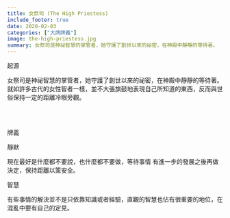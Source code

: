 ```yaml
---
title: 女祭司 (The High Priestess)
include_footer: true
date: 2020-02-03
categories: ["大牌牌義"]
image: the-high-priestess.jpg
summary: 女祭司是神祕智慧的掌管者，她守護了創世以來的祕密，在神殿中靜靜的等待著。
---
```


<p class="title is-3">起源</p>
<p class="subtitle is-6">
女祭司是神祕智慧的掌管者，她守護了創世以來的祕密，在神殿中靜靜的等待著。
就如許多古代的女性智者一樣，並不大張旗鼓地表現自己所知道的東西，反而與世俗保持一定的距離冷眼旁觀。
</p>

<br/><br/>
<p class="title is-3">牌義</p>
<p class="subtitle is-4">靜默</p>
<p class="subtitle is-6">現在最好是什麼都不要說，也什麼都不要做，等待事情 有進一步的發展之後再做決定，保持距離以策安全。</p>
<p class="subtitle is-4">智慧</p>
<p class="subtitle is-6">有些事情的解決並不是只依靠知識或者經驗，直觀的智慧也佔有很重要的地位，在混亂中要有自己的定見。</p>
